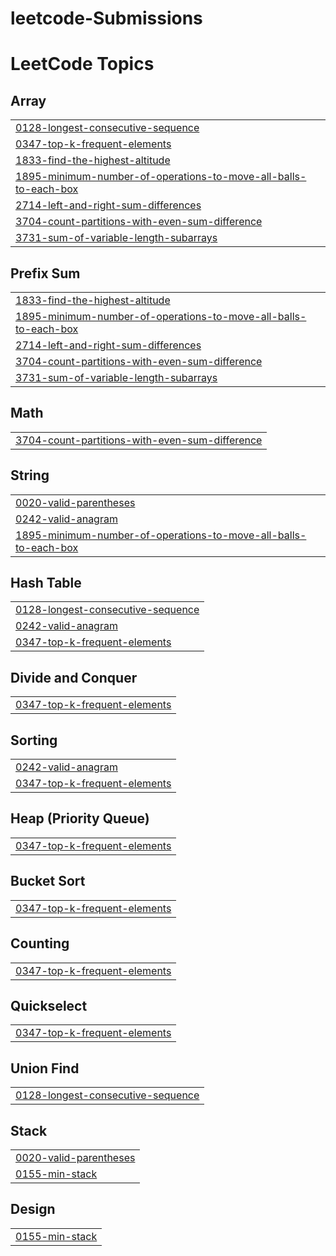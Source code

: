 # leetcode-Submissions
<!---LeetCode Topics Start-->
# LeetCode Topics
## Array
|  |
| ------- |
| [0128-longest-consecutive-sequence](https://github.com/AbdElnasser77/leetcode-Submissions/tree/master/0128-longest-consecutive-sequence) |
| [0347-top-k-frequent-elements](https://github.com/AbdElnasser77/leetcode-Submissions/tree/master/0347-top-k-frequent-elements) |
| [1833-find-the-highest-altitude](https://github.com/AbdElnasser77/leetcode-Submissions/tree/master/1833-find-the-highest-altitude) |
| [1895-minimum-number-of-operations-to-move-all-balls-to-each-box](https://github.com/AbdElnasser77/leetcode-Submissions/tree/master/1895-minimum-number-of-operations-to-move-all-balls-to-each-box) |
| [2714-left-and-right-sum-differences](https://github.com/AbdElnasser77/leetcode-Submissions/tree/master/2714-left-and-right-sum-differences) |
| [3704-count-partitions-with-even-sum-difference](https://github.com/AbdElnasser77/leetcode-Submissions/tree/master/3704-count-partitions-with-even-sum-difference) |
| [3731-sum-of-variable-length-subarrays](https://github.com/AbdElnasser77/leetcode-Submissions/tree/master/3731-sum-of-variable-length-subarrays) |
## Prefix Sum
|  |
| ------- |
| [1833-find-the-highest-altitude](https://github.com/AbdElnasser77/leetcode-Submissions/tree/master/1833-find-the-highest-altitude) |
| [1895-minimum-number-of-operations-to-move-all-balls-to-each-box](https://github.com/AbdElnasser77/leetcode-Submissions/tree/master/1895-minimum-number-of-operations-to-move-all-balls-to-each-box) |
| [2714-left-and-right-sum-differences](https://github.com/AbdElnasser77/leetcode-Submissions/tree/master/2714-left-and-right-sum-differences) |
| [3704-count-partitions-with-even-sum-difference](https://github.com/AbdElnasser77/leetcode-Submissions/tree/master/3704-count-partitions-with-even-sum-difference) |
| [3731-sum-of-variable-length-subarrays](https://github.com/AbdElnasser77/leetcode-Submissions/tree/master/3731-sum-of-variable-length-subarrays) |
## Math
|  |
| ------- |
| [3704-count-partitions-with-even-sum-difference](https://github.com/AbdElnasser77/leetcode-Submissions/tree/master/3704-count-partitions-with-even-sum-difference) |
## String
|  |
| ------- |
| [0020-valid-parentheses](https://github.com/AbdElnasser77/leetcode-Submissions/tree/master/0020-valid-parentheses) |
| [0242-valid-anagram](https://github.com/AbdElnasser77/leetcode-Submissions/tree/master/0242-valid-anagram) |
| [1895-minimum-number-of-operations-to-move-all-balls-to-each-box](https://github.com/AbdElnasser77/leetcode-Submissions/tree/master/1895-minimum-number-of-operations-to-move-all-balls-to-each-box) |
## Hash Table
|  |
| ------- |
| [0128-longest-consecutive-sequence](https://github.com/AbdElnasser77/leetcode-Submissions/tree/master/0128-longest-consecutive-sequence) |
| [0242-valid-anagram](https://github.com/AbdElnasser77/leetcode-Submissions/tree/master/0242-valid-anagram) |
| [0347-top-k-frequent-elements](https://github.com/AbdElnasser77/leetcode-Submissions/tree/master/0347-top-k-frequent-elements) |
## Divide and Conquer
|  |
| ------- |
| [0347-top-k-frequent-elements](https://github.com/AbdElnasser77/leetcode-Submissions/tree/master/0347-top-k-frequent-elements) |
## Sorting
|  |
| ------- |
| [0242-valid-anagram](https://github.com/AbdElnasser77/leetcode-Submissions/tree/master/0242-valid-anagram) |
| [0347-top-k-frequent-elements](https://github.com/AbdElnasser77/leetcode-Submissions/tree/master/0347-top-k-frequent-elements) |
## Heap (Priority Queue)
|  |
| ------- |
| [0347-top-k-frequent-elements](https://github.com/AbdElnasser77/leetcode-Submissions/tree/master/0347-top-k-frequent-elements) |
## Bucket Sort
|  |
| ------- |
| [0347-top-k-frequent-elements](https://github.com/AbdElnasser77/leetcode-Submissions/tree/master/0347-top-k-frequent-elements) |
## Counting
|  |
| ------- |
| [0347-top-k-frequent-elements](https://github.com/AbdElnasser77/leetcode-Submissions/tree/master/0347-top-k-frequent-elements) |
## Quickselect
|  |
| ------- |
| [0347-top-k-frequent-elements](https://github.com/AbdElnasser77/leetcode-Submissions/tree/master/0347-top-k-frequent-elements) |
## Union Find
|  |
| ------- |
| [0128-longest-consecutive-sequence](https://github.com/AbdElnasser77/leetcode-Submissions/tree/master/0128-longest-consecutive-sequence) |
## Stack
|  |
| ------- |
| [0020-valid-parentheses](https://github.com/AbdElnasser77/leetcode-Submissions/tree/master/0020-valid-parentheses) |
| [0155-min-stack](https://github.com/AbdElnasser77/leetcode-Submissions/tree/master/0155-min-stack) |
## Design
|  |
| ------- |
| [0155-min-stack](https://github.com/AbdElnasser77/leetcode-Submissions/tree/master/0155-min-stack) |
<!---LeetCode Topics End-->